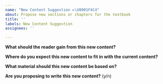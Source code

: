 ```yaml
---
name: "New Content Suggestion ✒️\U0001F4C4"
about: Propose new sections or chapters for the textbook
title: ''
labels: New Content Suggestion
assignees: ''

---
```


**What should the reader gain from this new content?**
<!--- Explain the clear end goals of the chapter (After reading this chapter the student will understand [...]). If the end goals are not clear the issue will be closed. --->

**Where do you expect this new content to fit in with the current content?**
<!--- Where will this place in the current table of contents? And what other content will need to change to accomodate it (prerequisite material etc.)? --->

**What material should this new content be based on?**
<!--- Please link relevant papers / textbooks. If there is no material to base the chapter on, the issue will be closed.--->

**Are you proposing to write this new content?** (y/n)
